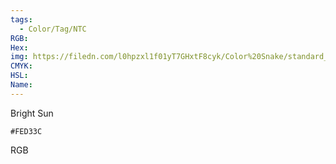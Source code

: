 ```yaml
---
tags:
  - Color/Tag/NTC
RGB:
Hex:
img: https://filedn.com/l0hpzxl1f01yT7GHxtF8cyk/Color%20Snake/standard_csv_to_svg//FED33C.svg
CMYK:
HSL:
Name:
---
```

Bright Sun
```palette
#FED33C
```
RGB
